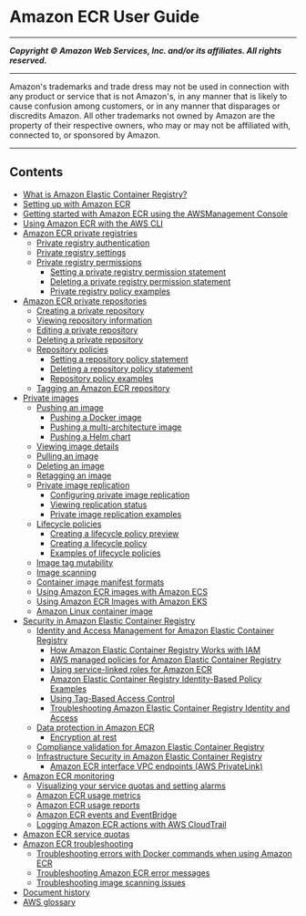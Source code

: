 # Amazon ECR User Guide

-----
*****Copyright &copy; Amazon Web Services, Inc. and/or its affiliates. All rights reserved.*****

-----
Amazon's trademarks and trade dress may not be used in 
     connection with any product or service that is not Amazon's, 
     in any manner that is likely to cause confusion among customers, 
     or in any manner that disparages or discredits Amazon. All other 
     trademarks not owned by Amazon are the property of their respective
     owners, who may or may not be affiliated with, connected to, or 
     sponsored by Amazon.

-----
## Contents
+ [What is Amazon Elastic Container Registry?](what-is-ecr.md)
+ [Setting up with Amazon ECR](get-set-up-for-amazon-ecr.md)
+ [Getting started with Amazon ECR using the AWSManagement Console](getting-started-console.md)
+ [Using Amazon ECR with the AWS CLI](getting-started-cli.md)
+ [Amazon ECR private registries](Registries.md)
   + [Private registry authentication](registry_auth.md)
   + [Private registry settings](registry-settings.md)
   + [Private registry permissions](registry-permissions.md)
      + [Setting a private registry permission statement](registry-permissions-create.md)
      + [Deleting a private registry permission statement](registry-permissions-delete.md)
      + [Private registry policy examples](registry-permissions-examples.md)
+ [Amazon ECR private repositories](Repositories.md)
   + [Creating a private repository](repository-create.md)
   + [Viewing repository information](repository-info.md)
   + [Editing a private repository](repository-edit.md)
   + [Deleting a private repository](repository-delete.md)
   + [Repository policies](repository-policies.md)
      + [Setting a repository policy statement](set-repository-policy.md)
      + [Deleting a repository policy statement](delete-repository-policy.md)
      + [Repository policy examples](repository-policy-examples.md)
   + [Tagging an Amazon ECR repository](ecr-using-tags.md)
+ [Private images](images.md)
   + [Pushing an image](image-push.md)
      + [Pushing a Docker image](docker-push-ecr-image.md)
      + [Pushing a multi-architecture image](docker-push-multi-architecture-image.md)
      + [Pushing a Helm chart](push-oci-artifact.md)
   + [Viewing image details](image-info.md)
   + [Pulling an image](docker-pull-ecr-image.md)
   + [Deleting an image](delete_image.md)
   + [Retagging an image](image-retag.md)
   + [Private image replication](replication.md)
      + [Configuring private image replication](registry-settings-configure.md)
      + [Viewing replication status](replication-status.md)
      + [Private image replication examples](registry-settings-examples.md)
   + [Lifecycle policies](LifecyclePolicies.md)
      + [Creating a lifecycle policy preview](lpp_creation.md)
      + [Creating a lifecycle policy](lp_creation.md)
      + [Examples of lifecycle policies](lifecycle_policy_examples.md)
   + [Image tag mutability](image-tag-mutability.md)
   + [Image scanning](image-scanning.md)
   + [Container image manifest formats](image-manifest-formats.md)
   + [Using Amazon ECR images with Amazon ECS](ECR_on_ECS.md)
   + [Using Amazon ECR Images with Amazon EKS](ECR_on_EKS.md)
   + [Amazon Linux container image](amazon_linux_container_image.md)
+ [Security in Amazon Elastic Container Registry](security.md)
   + [Identity and Access Management for Amazon Elastic Container Registry](security-iam.md)
      + [How Amazon Elastic Container Registry Works with IAM](security_iam_service-with-iam.md)
      + [AWS managed policies for Amazon Elastic Container Registry](security-iam-awsmanpol.md)
      + [Using service-linked roles for Amazon ECR](using-service-linked-roles.md)
      + [Amazon Elastic Container Registry Identity-Based Policy Examples](security_iam_id-based-policy-examples.md)
      + [Using Tag-Based Access Control](ecr-supported-iam-actions-tagging.md)
      + [Troubleshooting Amazon Elastic Container Registry Identity and Access](security_iam_troubleshoot.md)
   + [Data protection in Amazon ECR](data-protection.md)
      + [Encryption at rest](encryption-at-rest.md)
   + [Compliance validation for Amazon Elastic Container Registry](ecr-compliance.md)
   + [Infrastructure Security in Amazon Elastic Container Registry](infrastructure-security.md)
      + [Amazon ECR interface VPC endpoints (AWS PrivateLink)](vpc-endpoints.md)
+ [Amazon ECR monitoring](monitoring.md)
   + [Visualizing your service quotas and setting alarms](monitoring-quotas-alarms.md)
   + [Amazon ECR usage metrics](monitoring-usage.md)
   + [Amazon ECR usage reports](usage-reports.md)
   + [Amazon ECR events and EventBridge](ecr-eventbridge.md)
   + [Logging Amazon ECR actions with AWS CloudTrail](logging-using-cloudtrail.md)
+ [Amazon ECR service quotas](service-quotas.md)
+ [Amazon ECR troubleshooting](troubleshooting.md)
   + [Troubleshooting errors with Docker commands when using Amazon ECR](common-errors-docker.md)
   + [Troubleshooting Amazon ECR error messages](common-errors.md)
   + [Troubleshooting image scanning issues](image-scanning-troubleshooting.md)
+ [Document history](doc-history.md)
+ [AWS glossary](glossary.md)